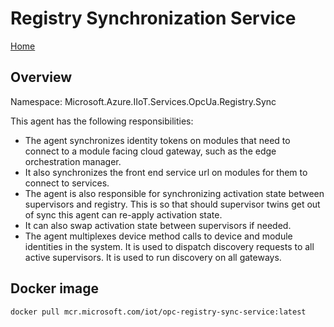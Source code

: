 # Registry Synchronization Service

[Home](readme.md)

## Overview

Namespace: Microsoft.Azure.IIoT.Services.OpcUa.Registry.Sync

This agent has the following responsibilities:

* The agent synchronizes identity tokens on modules that need to connect to a module facing cloud gateway, such as the edge orchestration manager.
* It also synchronizes the front end service url on modules for them to connect to services.
* The agent is also responsible for synchronizing activation state between supervisors and registry.   This is so that should supervisor twins get out of sync this agent can re-apply activation state.   
* It can also swap activation state between supervisors if needed.
* The agent multiplexes device method calls to device and module identities in the system.  It is used to dispatch discovery requests to all active supervisors.  It is used to run discovery on all gateways.

## Docker image

`docker pull mcr.microsoft.com/iot/opc-registry-sync-service:latest`
